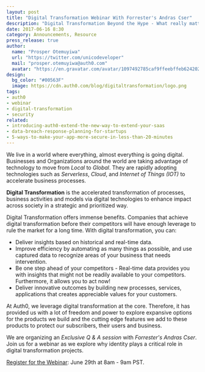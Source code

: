 ```yaml
---
layout: post
title: "Digital Transformation Webinar With Forrester's Andras Cser"
description: "Digital Transformation Beyond the Hype - What really matters and the role of identity."
date: 2017-06-16 8:30
category: Announcements, Resource
press_release: true
author:
  name: "Prosper Otemuyiwa"
  url: "https://twitter.com/unicodeveloper"
  mail: "prosper.otemuyiwa@auth0.com"
  avatar: "https://en.gravatar.com/avatar/1097492785caf9ffeebffeb624202d8f?s=200"
design:
  bg_color: "#00563F"
  image: https://cdn.auth0.com/blog/digitaltransformation/logo.png
tags:
- auth0
- webinar
- digital-transformation
- security
related:
- introducing-auth0-extend-the-new-way-to-extend-your-saas
- data-breach-response-planning-for-startups
- 5-ways-to-make-your-app-more-secure-in-less-than-20-minutes
---
```


We live in a world where everything, almost everything is going digital. Businesses and Organizations around the world are taking advantage of technology to move from *Local* to *Global*. They are rapidly adopting technologies such as *Serverless*, *Cloud*, and *Internet of Things (IOT)* to accelerate business processes.

**Digital Transformation** is the accelerated transformation of processes, business activities and models via digital technologies to enhance impact across society in a strategic and prioritized way.

Digital Transformation offers immense benefits. Companies that achieve digital transformation before their competitors will have enough leverage to rule the market for a long time. With digital transformation, you can:

* Deliver insights based on historical and real-time data.
* Improve efficiency by automating as many things as possible, and use captured data to recognize areas of your business that needs intervention.
* Be one step ahead of your competitors - Real-time data provides you with insights that might not be readily available to your competitors. Furthermore, it allows you to act now!
* Deliver innovative outcomes by building new processes, services, applications that creates appreciable values for your customers.

At Auth0, we leverage digital transformation at the core. Therefore, it has provided us with a lot of freedom and power to explore expansive options for the products we build and the cutting edge features we add to these products to protect our subscribers, their users and business.

We are organizing an *Exclusive Q & A session* with *Forrester's Andras Cser*. Join us for a webinar as we explore why identity plays a critical role in digital transformation projects.

[Register for the Webinar](https://register.gotowebinar.com/register/6951472434145730819): June 29th at 8am - 9am PST.